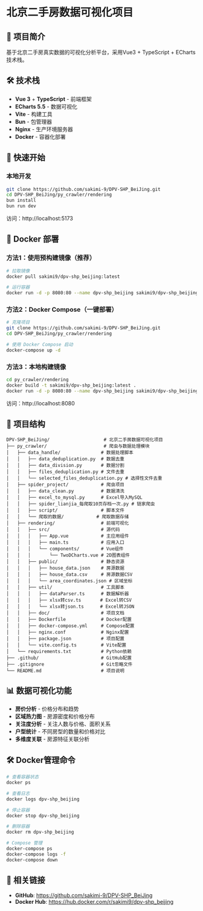 # 北京二手房数据可视化项目

## 📝 项目简介

基于北京二手房真实数据的可视化分析平台，采用Vue3 + TypeScript + ECharts技术栈。

## 🛠️ 技术栈

- **Vue 3** + **TypeScript** - 前端框架
- **ECharts 5.5** - 数据可视化
- **Vite** - 构建工具  
- **Bun** - 包管理器
- **Nginx** - 生产环境服务器
- **Docker** - 容器化部署

## 🚀 快速开始

### 本地开发
```bash
git clone https://github.com/sakimi-9/DPV-SHP_BeiJing.git
cd DPV-SHP_BeiJing/py_crawler/rendering
bun install
bun run dev
```
访问：http://localhost:5173

## 🐳 Docker 部署

### 方法1：使用预构建镜像（推荐）
```bash
# 拉取镜像
docker pull sakimi9/dpv-shp_beijing:latest

# 运行容器
docker run -d -p 8080:80 --name dpv-shp_beijing sakimi9/dpv-shp_beijing:latest
```

### 方法2：Docker Compose（一键部署）
```bash
# 克隆项目
git clone https://github.com/sakimi-9/DPV-SHP_BeiJing.git
cd DPV-SHP_BeiJing/py_crawler/rendering

# 使用 Docker Compose 启动
docker-compose up -d
```

### 方法3：本地构建镜像
```bash
cd py_crawler/rendering
docker build -t sakimi9/dpv-shp_beijing:latest .
docker run -d -p 8080:80 --name dpv-shp_beijing sakimi9/dpv-shp_beijing:latest
```

访问：http://localhost:8080

## 📁 项目结构
```
DPV-SHP_BeiJing/                    # 北京二手房数据可视化项目
├── py_crawler/                     # 爬虫与数据处理模块
│   ├── data_handle/               # 数据处理脚本
│   │   ├── data_deduplication.py  # 数据去重
│   │   ├── data_division.py       # 数据分割
│   │   ├── files_deduplication.py # 文件去重
│   │   └── selected_files_deduplication.py # 选择性文件去重
│   ├── spider_project/            # 爬虫项目
│   │   ├── data_clean.py          # 数据清洗
│   │   ├── excel_to_mysql.py      # Excel导入MySQL
│   │   ├── spider_lianjia_每爬取10页存档一次.py # 链家爬虫
│   │   ├── script/                # 脚本文件
│   │   └── 爬取的数据/            # 爬取数据存储
│   ├── rendering/                 # 前端可视化
│   │   ├── src/                   # 源代码
│   │   │   ├── App.vue            # 主应用组件
│   │   │   ├── main.ts            # 应用入口
│   │   │   └── components/        # Vue组件
│   │   │       └── TwoDCharts.vue # 2D图表组件
│   │   ├── public/                # 静态资源
│   │   │   ├── house_data.json    # 房源数据
│   │   │   ├── house_data.csv     # 房源数据CSV
│   │   │   └── area_coordinates.json # 区域坐标
│   │   ├── util/                  # 工具脚本
│   │   │   ├── dataParser.ts      # 数据解析器
│   │   │   ├── xlsx转csv.ts       # Excel转CSV
│   │   │   └── xlsx转json.ts      # Excel转JSON
│   │   ├── doc/                   # 项目文档
│   │   ├── Dockerfile             # Docker配置
│   │   ├── docker-compose.yml     # Compose配置
│   │   ├── nginx.conf             # Nginx配置
│   │   ├── package.json           # 项目配置
│   │   └── vite.config.ts         # Vite配置
│   └── requirements.txt           # Python依赖
├── .github/                       # GitHub配置
├── .gitignore                     # Git忽略文件
└── README.md                      # 项目说明
```

## 📊 数据可视化功能

- **房价分析** - 价格分布和趋势
- **区域热力图** - 房源密度和价格分布  
- **关注度分析** - 关注人数与价格、面积关系
- **户型统计** - 不同房型的数量和价格对比
- **多维度关联** - 房源特征关联分析

## 🛠️ Docker管理命令

```bash
# 查看容器状态
docker ps

# 查看日志
docker logs dpv-shp_beijing

# 停止容器
docker stop dpv-shp_beijing

# 删除容器  
docker rm dpv-shp_beijing

# Compose 管理
docker-compose ps
docker-compose logs -f
docker-compose down
```

## 🔗 相关链接

- **GitHub**: https://github.com/sakimi-9/DPV-SHP_BeiJing
- **Docker Hub**: https://hub.docker.com/r/sakimi9/dpv-shp_beijing
